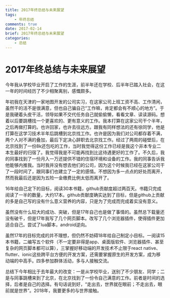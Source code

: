```yaml
---
title: 2017年终总结与未来展望
tags:
    - 年终总结
comments: true
date: 2017-02-14
brief: 2017年终总结与未来展望
categories:
    - 总结
---
```

# 2017年终总结与未来展望    

今年我从学校毕业开启了工作的生涯，前半年还在学校、后半年已踏入社会，在这一年的时间经历了不少相聚离别，感慨颇多。

年初我在天津的一家地图开发的公司实习，在这家公司上班工资不高、工作清闲，虽然干的活不是很满意，但也自己骗自己“工作嘛，肯定都会有不顺心的地方”。于是我硬着头皮干活，领导如果不交代任务自己就偷偷懒，看看文章、读读源码。想着以后要跳槽找一个更喜欢的、更有意义的工作。我本打算在这家公司干个半年，之后再做打算的。也许回家，也许去往远方。跟我有同样想法的还有徐同学，他是打算在这学习技术半年后跳槽到北京找工作。也许是因为我们对公司都存着不满，两个人对不满的叠加，最后下定决心辞职去北京找工作。经过了两周的碰壁后，在北京找到了一份8k还包吃的工作，当时我觉得这份工作已经是我这个非本专业二本生最好的归宿了。我觉得我是不可能再找到比这待遇更好的工作了。不久后，我的同事找到了一份月入一万还提供不错的住宿环境和设备的工作。我的同事告诉我他能够内推我。当时我并没有想去他们的公司，因为这个时候我已经在这家公司干了一段时间了，跟同事们也建立了一定的感情。不想因为多一点点的好处而离开，然而我最后还是因为五险一金缴费比例太低而离开了。

<!-- more -->

16年给自己定下的目标，阅读30本书籍，github贡献度超过两百天。书籍只完成阅读了一半的数量，大约17本。github贡献度确实达到了目标，但是github上贡献的多是自己写的没有什么意义营养的内容，只是为了完成而完成着实没有意义。

虽然没有什么较大的成功、突破，但是17年自己也是做了事情的。虽然总下载量还没有破千，但是17年我写了几个网页脚本。改写了几个浏览器插件，使得插件更加适合自己。尝试了lua脚本，android逆向。

虽然17年的目标完成的并不理想，但仍然不妨碍18年给自己制定小目标。一阅读15本书籍，二编写五个软件（不一定要非得是app、桌面版软件、浏览器插件、甚至复杂的网页脚本都可以算），三掌握好移动端的开发技术不止限于react native、flutter、ionic这些跨平台方便的开发方案，还需要掌握原生的开发方案，成为移动端的中高手。四多参加群体活动，多与人接触交流。

总结下今年相比于去年最大的改变：一是从学校毕业，送别了不少朋友、同学；二是与同事跳槽来到了北京，在北京找到了一份令自己满意的工作。前者是时间的选择，后者是自己的选择。有句话说到好，“走出去，世界就在眼前；不走出去，眼前就是世界”。2018年，我要更多的与世界接触。